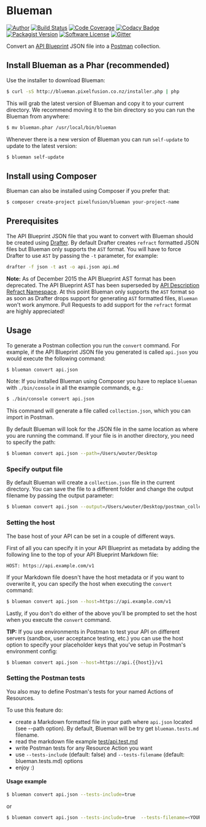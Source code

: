 # Blueman

[![Author](http://img.shields.io/badge/by-@kielabokkie-lightgrey.svg?style=flat-square)](https://twitter.com/kielabokkie)
[![Build Status](http://img.shields.io/travis/pixelfusion/blueman/master.svg?style=flat-square)](https://travis-ci.org/pixelfusion/blueman)
[![Code Coverage](https://img.shields.io/codecov/c/github/pixelfusion/blueman.svg?style=flat-square)](https://codecov.io/github/pixelfusion/blueman)
[![Codacy Badge](https://img.shields.io/codacy/a3d1afc3e17b4af3adf9b5543cb81959.svg?style=flat-square)](https://www.codacy.com/public/pixelfusion/blueman)
[![Packagist Version](https://img.shields.io/packagist/v/pixelfusion/blueman.svg?style=flat-square)](https://packagist.org/packages/pixelfusion/blueman)
[![Software License](https://img.shields.io/badge/license-MIT-brightgreen.svg?style=flat-square)](LICENSE.md)
[![Gitter](https://img.shields.io/badge/gitter-join%20chat-2DCD76.svg?style=flat-square)](https://gitter.im/pixelfusion/blueman)

Convert an [API Blueprint](http://apiblueprint.org) JSON file into a [Postman](http://www.getpostman.com) collection.

## Install Blueman as a Phar (recommended)

Use the installer to download Blueman:

```sh
$ curl -sS http://blueman.pixelfusion.co.nz/installer.php | php
```

This will grab the latest version of Blueman and copy it to your current directory. We recommend moving it to the bin directory so you can run the Blueman from anywhere:

```sh
$ mv blueman.phar /usr/local/bin/blueman
```

Whenever there is a new version of Blueman you can run `self-update` to update to the latest version:

```sh
$ blueman self-update
```

## Install using Composer

Blueman can also be installed using Composer if you prefer that:

```sh
$ composer create-project pixelfusion/blueman your-project-name
```

## Prerequisites

The API Blueprint JSON file that you want to convert with Blueman should be created using [Drafter](https://github.com/apiaryio/drafter). By default Drafter creates `refract` formatted JSON files but Blueman only supports the `AST` format. You will have to force Drafter to use `AST` by passing the `-t` parameter, for example:

```sh
drafter -f json -t ast -o api.json api.md
```

**Note:** As of December 2015 the API Blueprint AST format has been deprecated. The API Blueprint AST has been superseded by [API Description Refract Namespace](https://github.com/refractproject/refract-spec/blob/master/namespaces/api-description-namespace.md). At this point Blueman only supports the `AST` format so as soon as Drafter drops support for generating `AST` formatted files, `Blueman` won't work anymore. Pull Requests to add support for the `refract` format are highly appreciated!

## Usage

To generate a Postman collection you run the `convert` command. For example, if the API Blueprint JSON file you generated is called `api.json` you would execute the following command:

```sh
$ blueman convert api.json
```

Note: If you installed Blueman using Composer you have to replace `blueman` with `./bin/console` in all the example commands, e.g.:

```sh
$ ./bin/console convert api.json
```

This command will generate a file called `collection.json`, which you can import in Postman.

By default Blueman will look for the JSON file in the same location as where you are running the command. If your file is in another directory, you need to specify the path:

```sh
$ blueman convert api.json --path=/Users/wouter/Desktop
```

### Specify output file

By default Blueman will create a `collection.json` file in the current directory. You can save the file to a different folder and change the output filename by passing the output parameter:

```sh
$ blueman convert api.json --output=/Users/wouter/Desktop/postman_collection.json
```

### Setting the host

The base host of your API can be set in a couple of different ways.

First of all you can specify it in your API Blueprint as metadata by adding the following line to the top of your API Blueprint Markdown file:

    HOST: https://api.example.com/v1

If your Markdown file doesn't have the host metadata or if you want to overwrite it, you can specify the host when executing the `convert` command:

```sh
$ blueman convert api.json --host=https://api.example.com/v1
```

Lastly, if you don't do either of the above you'll be prompted to set the host when you execute the `convert` command.

**TIP:** If you use environments in Postman to test your API on different servers (sandbox, user acceptance testing, etc.) you can use the host option to specify your placeholder keys that you've setup in Postman's environment config:

```sh
$ blueman convert api.json --host=https://api.{{host}}/v1
```

### Setting the Postman tests

You also may to define Postman's tests for your named Actions of Resources.

To use this feature do:

- create a Markdown formatted file in your path where `api.json` located (see --path option). By default, Blueman will be try get `blueman.tests.md` filename.
- read the markdown file example [test/api.test.md](test/api.test.md)
- write Postman tests for any Resource Action you want
- use `--tests-include` (default: false) and `--tests-filename` (default: blueman.tests.md) options
- enjoy :)

#### Usage example

```sh
$ blueman convert api.json --tests-include=true 
```

or

```sh
$ blueman convert api.json --tests-include=true  --tests-filename=<YOUR_FILNAME>.md
```
